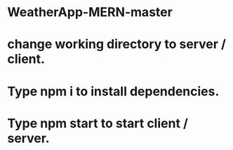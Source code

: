 # WeatherApp-MERN-master

# change working directory to server / client.

# Type npm i to install dependencies.

# Type npm start to start client / server.
